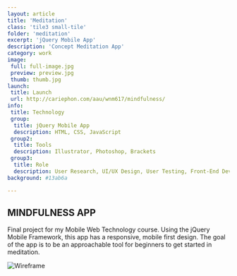 ```yaml
---
layout: article
title: 'Meditation'
class: 'tile3 small-tile'
folder: 'meditation'
excerpt: 'jQuery Mobile App'
description: 'Concept Meditation App'
category: work
image:
 full: full-image.jpg
 preview: preview.jpg
 thumb: thumb.jpg
launch: 
 title: Launch
 url: http://cariephon.com/aau/wnm617/mindfulness/
info:
 title: Technology
 group: 
  title: jQuery Mobile App
  description: HTML, CSS, JavaScript
 group2: 
  title: Tools
  description: Illustrator, Photoshop, Brackets
 group3: 
  title: Role
  description: User Research, UI/UX Design, User Testing, Front-End Development
background: #13ab6a

---
```


## MINDFULNESS APP

Final project for my Mobile Web Technology course. Using the jQuery Mobile Framework, this app has a responsive, mobile first design. The  goal of the app is to be an approachable tool for beginners to get started in meditation.

<div class="screenshot-container">
	<img src="/assets/images/work/{{page.folder}}/preview.jpg 1x" srcset="/assets/images/work/{{page.folder}}/preview@2x.jpg 2x" alt="Wireframe" />
</div>